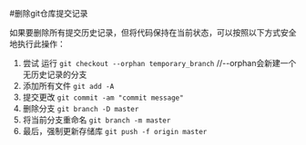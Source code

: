 #删除git仓库提交记录

如果要删除所有提交历史记录，但将代码保持在当前状态，可以按照以下方式安全地执行此操作：
1. 尝试 运行
`git checkout --orphan temporary_branch` //--orphan会新建一个无历史记录的分支
1. 添加所有文件 
`git add -A`
1. 提交更改 
`git commit -am "commit message"`
1. 删除分支 
`git branch -D master`
1. 将当前分支重命名 
`git branch -m master`
1. 最后，强制更新存储库 
`git push -f origin master`